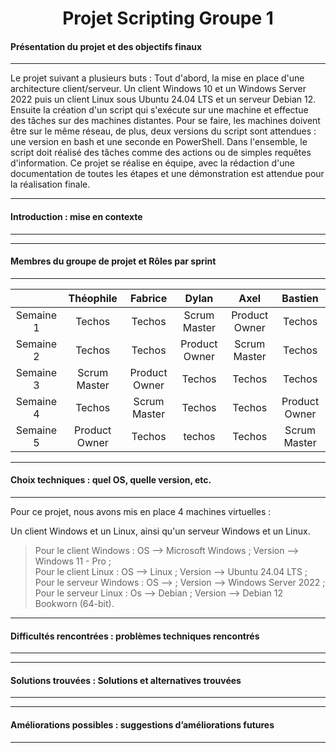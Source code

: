 <div align="center"><H1> Projet Scripting Groupe 1 </H1></div>

#### Présentation du projet et des objectifs finaux
_______

Le projet suivant a plusieurs buts : 
Tout d'abord, la mise en place d'une architecture client/serveur. Un client Windows 10 et un Windows Server 2022 puis un client Linux sous Ubuntu 24.04 LTS et un serveur Debian 12. Ensuite la création d'un script qui s'exécute sur une machine et effectue des tâches sur des machines distantes. Pour se faire, les machines doivent être sur le même réseau, de plus, deux versions du script sont attendues : une version en bash et une seconde en PowerShell. Dans l'ensemble, le script doit réalisé des tâches comme des actions ou de simples requêtes d'information. Ce projet se réalise en équipe, avec la rédaction d'une documentation de toutes les étapes et une démonstration est attendue pour la réalisation finale.

_______
#### Introduction : mise en contexte
_______



_______
#### Membres du groupe de projet et Rôles par sprint
_______
| | Théophile | Fabrice | Dylan | Axel | Bastien |
| :-: | :-: | :-: | :-: | :-: | :-: |
| Semaine 1 | Techos | Techos | Scrum Master | Product Owner | Techos |
| Semaine 2 | Techos | Techos | Product Owner | Scrum Master | Techos |
| Semaine 3 | Scrum Master | Product Owner | Techos | Techos | Techos |
| Semaine 4 | Techos | Scrum Master | Techos | Techos | Product Owner |
| Semaine 5 | Product Owner | Techos | techos | Techos | Scrum Master |

_______
#### Choix techniques : quel OS, quelle version, etc.
_______
Pour ce projet, nous avons mis en place 4 machines virtuelles :

Un client Windows et un Linux, ainsi qu'un serveur Windows et un Linux.

> Pour le client Windows : OS --> Microsoft Windows ; Version --> Windows 11 - Pro ;  
> Pour le client Linux : OS --> Linux ; Version --> Ubuntu 24.04 LTS ;  
> Pour le serveur Windows : OS -->  ; Version --> Windows Server 2022 ;  
> Pour le serveur Linux : Os --> Debian ; Version --> Debian 12 Bookworn (64-bit).  

_______
#### Difficultés rencontrées : problèmes techniques rencontrés
_______

_______
#### Solutions trouvées : Solutions et alternatives trouvées
_______

_______
#### Améliorations possibles : suggestions d’améliorations futures
_______
